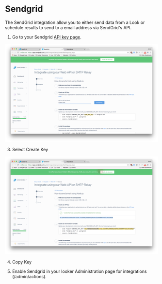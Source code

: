 # Sendgrid

The SendGrid integration allow you to either send data from a Look or schedule results to send to a email address via SendGrid's API.

1. Go to your Sendgrid [API key page](https://app.sendgrid.com/guide/integrate/langs/nodejs#settings/api_keys).

![](Sendgrid&#32;API.png)

3. Select Create Key

![](Sendgrid&#32;Key.png)

4. Copy Key

5. Enable Sendgrid in your looker Administration page for integrations (/admin/actions).
